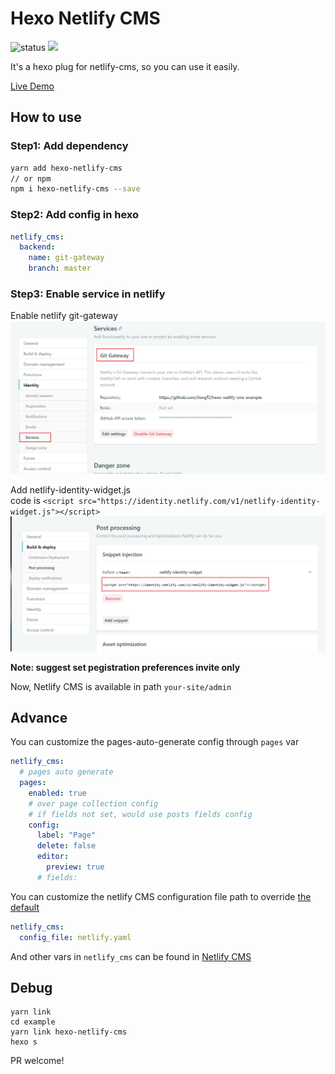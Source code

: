 # Hexo Netlify CMS
![status](https://img.shields.io/badge/status-EarlyAccess-red.svg)
[![](https://img.shields.io/npm/v/hexo-netlify-cms.svg)](https://www.npmjs.com/package/hexo-netlify-cms)   

It's a hexo plug for netlify-cms, so you can use it easily.   

[Live Demo](https://github.com/JiangTJ/hexo-netlify-cms-example)

## How to use
### Step1: Add dependency
```bash
yarn add hexo-netlify-cms
// or npm
npm i hexo-netlify-cms --save
```
### Step2: Add config in hexo
```yaml
netlify_cms:
  backend:
    name: git-gateway
    branch: master
```
### Step3: Enable service in netlify

Enable netlify git-gateway  
![](imgs/git-gateway.png)  

Add netlify-identity-widget.js   
code is `<script src="https://identity.netlify.com/v1/netlify-identity-widget.js"></script>`  
![](imgs/snippet.png)

**Note: suggest set pegistration preferences invite only**

Now, Netlify CMS is available in path `your-site/admin`


## Advance 
You can customize the pages-auto-generate config through `pages` var
```yml
netlify_cms:
  # pages auto generate
  pages: 
    enabled: true
    # over page collection config
    # if fields not set, would use posts fields config
    config:
      label: "Page"
      delete: false
      editor:
        preview: true
      # fields: 
```

You can customize the netlify CMS configuration file path to override [the default](admin/config.yml)
```yml
netlify_cms:
  config_file: netlify.yaml
```

And other vars in `netlify_cms` can be found in [Netlify CMS](https://www.netlifycms.org/docs/configuration-options/)  

## Debug
```
yarn link
cd example
yarn link hexo-netlify-cms
hexo s
```
PR welcome!
